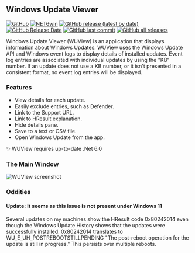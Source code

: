 ## Windows Update Viewer

[![GitHub](https://img.shields.io/github/license/Timthreetwelve/WUView?style=plastic)](https://github.com/Timthreetwelve/WUView/blob/main/LICENSE)
[![NET6win](https://img.shields.io/badge/.NET-6.0--Windows-blueviolet?style=plastic)](https://dotnet.microsoft.com/en-us/download) 
[![GitHub release (latest by date)](https://img.shields.io/github/v/release/Timthreetwelve/WUView?style=plastic)](https://github.com/Timthreetwelve/WUView/releases/latest) 
[![GitHub Release Date](https://img.shields.io/github/release-date/timthreetwelve/WUView?style=plastic&color=orange)](https://github.com/Timthreetwelve/WUView/releases/latest) 
[![GitHub last commit](https://img.shields.io/github/last-commit/timthreetwelve/WUView?style=plastic)](https://github.com/Timthreetwelve/WUView/commits/main)
[![GitHub all releases](https://img.shields.io/github/downloads/Timthreetwelve/WUView/total?style=plastic&color=teal)](https://github.com/Timthreetwelve/WUView/releases) 

Windows Update Viewer (WUView) is an application that displays information about Windows Updates. WUView uses the Windows Update API and Windows event logs to display details of installed updates. Event log entries are associated with individual updates by using the "KB" number. If an update does not use a KB number, or it isn't presented in a consistent format, no event log entries will be displayed.

### Features
* View details for each update.
* Easily exclude entries, such as Defender.
* Link to the Support URL.
* Link to HResult explanation.
* Hide details pane.
* Save to a text or CSV file.
* Open Windows Update from the app.

✨ WUView requires up-to-date .Net 6.0

### The Main Window
![WUView screenshot](https://github.com/Timthreetwelve/WUView/blob/main/Images/WUView5.png)

### Oddities
#### Update: It seems as this issue is not present under Windows 11

Several updates on my machines show the HResult code 0x80242014 even though the Windows Update History shows that the updates were successfully installed. 0x80242014 translates to WU_E_UH_POSTREBOOTSTILLPENDING "The post-reboot operation for the update is still in progress."  This persists over multiple reboots.
